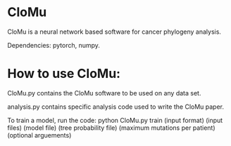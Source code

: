 # CloMu
CloMu is a neural network based software for cancer phylogeny analysis.

Dependencies: pytorch, numpy.

# How to use CloMu:

CloMu.py contains the CloMu software to be used on any data set. 

analysis.py contains specific analysis code used to write the CloMu paper. 

To train a model, run the code:
python CloMu.py train (input format) (input files) (model file) (tree probability file) (maximum mutations per patient) (optional arguements) 








 


